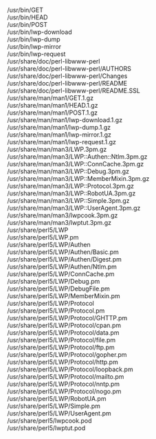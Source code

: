 /usr/bin/GET  
/usr/bin/HEAD  
/usr/bin/POST  
/usr/bin/lwp-download  
/usr/bin/lwp-dump  
/usr/bin/lwp-mirror  
/usr/bin/lwp-request  
/usr/share/doc/perl-libwww-perl  
/usr/share/doc/perl-libwww-perl/AUTHORS  
/usr/share/doc/perl-libwww-perl/Changes  
/usr/share/doc/perl-libwww-perl/README  
/usr/share/doc/perl-libwww-perl/README.SSL  
/usr/share/man/man1/GET.1.gz  
/usr/share/man/man1/HEAD.1.gz  
/usr/share/man/man1/POST.1.gz  
/usr/share/man/man1/lwp-download.1.gz  
/usr/share/man/man1/lwp-dump.1.gz  
/usr/share/man/man1/lwp-mirror.1.gz  
/usr/share/man/man1/lwp-request.1.gz  
/usr/share/man/man3/LWP.3pm.gz  
/usr/share/man/man3/LWP::Authen::Ntlm.3pm.gz  
/usr/share/man/man3/LWP::ConnCache.3pm.gz  
/usr/share/man/man3/LWP::Debug.3pm.gz  
/usr/share/man/man3/LWP::MemberMixin.3pm.gz  
/usr/share/man/man3/LWP::Protocol.3pm.gz  
/usr/share/man/man3/LWP::RobotUA.3pm.gz  
/usr/share/man/man3/LWP::Simple.3pm.gz  
/usr/share/man/man3/LWP::UserAgent.3pm.gz  
/usr/share/man/man3/lwpcook.3pm.gz  
/usr/share/man/man3/lwptut.3pm.gz  
/usr/share/perl5/LWP  
/usr/share/perl5/LWP.pm  
/usr/share/perl5/LWP/Authen  
/usr/share/perl5/LWP/Authen/Basic.pm  
/usr/share/perl5/LWP/Authen/Digest.pm  
/usr/share/perl5/LWP/Authen/Ntlm.pm  
/usr/share/perl5/LWP/ConnCache.pm  
/usr/share/perl5/LWP/Debug.pm  
/usr/share/perl5/LWP/DebugFile.pm  
/usr/share/perl5/LWP/MemberMixin.pm  
/usr/share/perl5/LWP/Protocol  
/usr/share/perl5/LWP/Protocol.pm  
/usr/share/perl5/LWP/Protocol/GHTTP.pm  
/usr/share/perl5/LWP/Protocol/cpan.pm  
/usr/share/perl5/LWP/Protocol/data.pm  
/usr/share/perl5/LWP/Protocol/file.pm  
/usr/share/perl5/LWP/Protocol/ftp.pm  
/usr/share/perl5/LWP/Protocol/gopher.pm  
/usr/share/perl5/LWP/Protocol/http.pm  
/usr/share/perl5/LWP/Protocol/loopback.pm  
/usr/share/perl5/LWP/Protocol/mailto.pm  
/usr/share/perl5/LWP/Protocol/nntp.pm  
/usr/share/perl5/LWP/Protocol/nogo.pm  
/usr/share/perl5/LWP/RobotUA.pm  
/usr/share/perl5/LWP/Simple.pm  
/usr/share/perl5/LWP/UserAgent.pm  
/usr/share/perl5/lwpcook.pod  
/usr/share/perl5/lwptut.pod  
